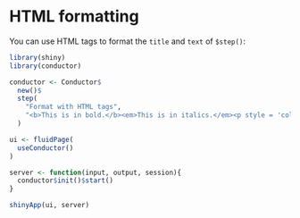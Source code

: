 # HTML formatting 

You can use HTML tags to format the `title` and `text` of `$step()`:

```r
library(shiny)
library(conductor)

conductor <- Conductor$
  new()$
  step(
    "Format with HTML tags",
    "<b>This is in bold.</b><em>This is in italics.</em><p style = 'color: red'>This is in red.</p>"
  )

ui <- fluidPage(
  useConductor()
)

server <- function(input, output, session){
  conductor$init()$start()
}

shinyApp(ui, server)
```
